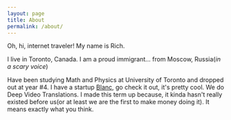 ```yaml
---
layout: page
title: About
permalink: /about/
---
```



Oh, hi, internet traveler! My name is Rich.

I live in Toronto, Canada.
I am a proud immigrant... from Moscow, Russia(*in a scary voice*)

Have been studying Math and Physics at University of Toronto and dropped out at year #4.
I have a startup [Blanc](https://useblanc.com), go check it out, it's pretty cool. We do Deep Video Translations.
I made this term up because, it kinda hasn't really existed before us(or at least we are the first to make money doing it).
It means exactly what you think.





